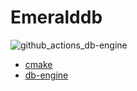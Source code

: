# Emeralddb

![github_actions_db-engine](https://github.com/Rembrant777/db-engine/workflows/db-engine-build/badge.svg?branch=db_init)

* [cmake](https://github.com/ttroy50/cmake-examples)
* [db-engine](https://github.com/wangzhonnew/emeralddb)
